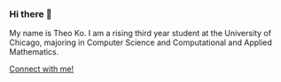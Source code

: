 ### Hi there 👋

My name is Theo Ko. 
I am a rising third year student at the University of Chicago, majoring in Computer Science and Computational and Applied Mathematics. 

[Connect with me!](https://www.facebook.com/yoonseotheoko/)



<!--
**theodora-yko/theodora-yko** is a ✨ _special_ ✨ repository because its `README.md` (this file) appears on your GitHub profile.

Here are some ideas to get you started:

- 🔭 I’m currently working on ...
- 🌱 I’m currently learning ...
- 👯 I’m looking to collaborate on ...
- 🤔 I’m looking for help with ...
- 💬 Ask me about ...
- 📫 How to reach me: ...
- 😄 Pronouns: ...
- ⚡ Fun fact: ...
-->
